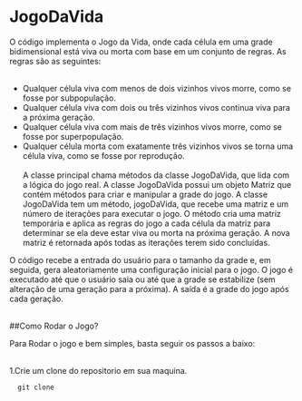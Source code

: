 # JogoDaVida
O código implementa o Jogo da Vida, onde cada célula em uma grade bidimensional está viva ou morta com base em um conjunto de regras. As regras são as seguintes:
<br><br>
- Qualquer célula viva com menos de dois vizinhos vivos morre, como se fosse por subpopulação.<br>
- Qualquer célula viva com dois ou três vizinhos vivos continua viva para a próxima geração.<br>
- Qualquer célula viva com mais de três vizinhos vivos morre, como se fosse por superpopulação.<br>
- Qualquer célula morta com exatamente três vizinhos vivos se torna uma célula viva, como se fosse por reprodução.<br><br>
A classe principal chama métodos da classe JogoDaVida, que lida com a lógica do jogo real. A classe JogoDaVida possui um objeto Matriz que contém métodos para criar e manipular a grade do jogo. A classe JogoDaVida tem um método, jogoDaVida, que recebe uma matriz e um número de iterações para executar o jogo. O método cria uma matriz temporária e aplica as regras do jogo a cada célula da matriz para determinar se ela deve estar viva ou morta na próxima geração. A nova matriz é retornada após todas as iterações terem sido concluídas.<br>

O código recebe a entrada do usuário para o tamanho da grade e, em seguida, gera aleatoriamente uma configuração inicial para o jogo. O jogo é executado até que o usuário saia ou até que a grade se estabilize (sem alteração de uma geração para a próxima). A saída é a grade do jogo após cada geração.<br><br>

##Como Rodar o Jogo?

Para Rodar o jogo e bem simples, basta seguir os passos a baixo:<br><br>

1.Crie um clone do repositorio em sua maquina.
  ```
    git clone
  ```
